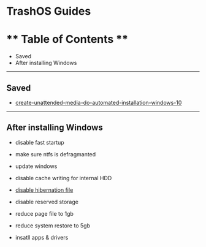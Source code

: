 # TrashOS Guides



# ** Table of Contents **
- Saved
- After installing Windows


---

## Saved


- [create-unattended-media-do-automated-installation-windows-10](https://www.windowscentral.com/how-create-unattended-media-do-automated-installation-windows-10)

--- 

## After installing Windows

- disable fast startup
- make sure ntfs is defragmanted
- update windows
- disable cache writing for internal HDD

- [disable hibernation file](https://www.howtogeek.com/howto/15140/what-is-hiberfil.sys-and-how-do-i-delete-it/)
- disable reserved storage
- reduce page file to 1gb
- reduce system restore to 5gb

- insatll apps & drivers
